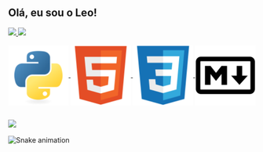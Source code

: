 ## Olá, eu sou o Leo!

<div>
  <a href="https://github.com/LeonardoCAmorim">
  <img height="150em" src="https://github-readme-stats-eight-theta.vercel.app/api?username=LeonardoCAmorim&show_icons=true&theme=blue-green&include_all_commits=true&count_private=true"/>
  <img height="150em" src="https://github-readme-stats-eight-theta.vercel.app/api/top-langs/?username=LeonardoCAmorim&layout=compact&langs_count=8&theme=blue-green"/>
</div>

<div style="display: inline_block"><br>
  <img align="center" alt="Leo-Python" height="123,75" widht="135" src="https://raw.githubusercontent.com/devicons/devicon/master/icons/python/python-original.svg">
  <img align="center" alt="Leo-HTML" height="123,75" widht="135" src="https://raw.githubusercontent.com/devicons/devicon/master/icons/html5/html5-original.svg">
  <img align="center" alt="Leo-CSS" height="123,75" widht="135" src="https://raw.githubusercontent.com/devicons/devicon/master/icons/css3/css3-original.svg">
  <img align="center" alt="Leo-Markdown" height="123,75" widht="135" src="https://raw.githubusercontent.com/devicons/devicon/master/icons/markdown/markdown-original.svg">
</div>

##

<div>
  <a href = "mailto:leonardocarioniamorim@gmail.com"><img src="https://img.shields.io/badge/-Gmail-%23333?style=for-the-badge&logo=gmail&logoColor=red" target="_blank"></a>
</div>

![Snake animation](https://github.com/LeonardoCAmorim/LeonardoCAmorim/blob/output/github-contribution-grid-snake.svg)
